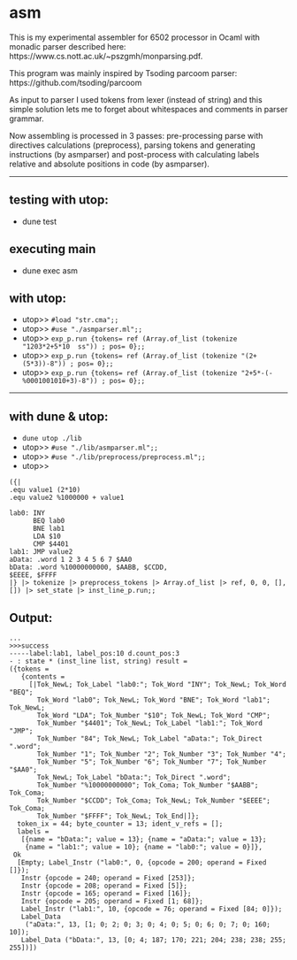 # asm
<p>This is my experimental assembler for 6502 processor in Ocaml with monadic parser described here: https://www.cs.nott.ac.uk/~pszgmh/monparsing.pdf. </p>
<p>This program was mainly inspired by Tsoding parcoom parser: https://github.com/tsoding/parcoom</p>
<p>
As input to parser I used tokens from lexer (instead of string) and this simple solution lets me to forget about whitespaces and comments in parser grammar.</p>
<p>Now assembling is processed in 3 passes: pre-processing parse with directives calculations (preprocess), parsing tokens and generating instructions (by asmparser) and post-process with calculating labels relative and absolute positions in code (by asmparser). </p>

---------------------
  ## testing with utop:
  * dune test

  ## executing main
  * dune exec asm

  ## with utop:
 * utop>> `#load "str.cma";;`
 * utop>> `#use "./asmparser.ml";;`
 * utop>> `exp_p.run {tokens= ref (Array.of_list (tokenize "1203*2+5*10  ss")) ; pos= 0};;`
 * utop>> `exp_p.run {tokens= ref (Array.of_list (tokenize "(2+(5*3))-8")) ; pos= 0};;`
 * utop>> `exp_p.run {tokens= ref (Array.of_list (tokenize "2+5*-(-%0001001010+3)-8")) ; pos= 0};;`
---------------------
  ## with dune & utop:
 * `dune utop ./lib`
 * utop>> `#use "./lib/asmparser.ml";;`
 * utop>> `#use "./lib/preprocess/preprocess.ml";;`
 * utop>> 
```
({|
.equ value1 (2*10)
.equ value2 %1000000 + value1

lab0: INY
      BEQ lab0
      BNE lab1
      LDA $10
      CMP $4401
lab1: JMP value2
aData: .word 1 2 3 4 5 6 7 $AA0 
bData: .word %10000000000, $AABB, $CCDD,
$EEEE, $FFFF
|} |> tokenize |> preprocess_tokens |> Array.of_list |> ref, 0, 0, [], []) |> set_state |> inst_line_p.run;;
```

## Output:
```
...
>>>success
-----label:lab1, label_pos:10 d.count_pos:3
- : state * (inst_line list, string) result =
({tokens =
   {contents =
     [|Tok_NewL; Tok_Label "lab0:"; Tok_Word "INY"; Tok_NewL; Tok_Word "BEQ";
       Tok_Word "lab0"; Tok_NewL; Tok_Word "BNE"; Tok_Word "lab1"; Tok_NewL;
       Tok_Word "LDA"; Tok_Number "$10"; Tok_NewL; Tok_Word "CMP";
       Tok_Number "$4401"; Tok_NewL; Tok_Label "lab1:"; Tok_Word "JMP";
       Tok_Number "84"; Tok_NewL; Tok_Label "aData:"; Tok_Direct ".word";
       Tok_Number "1"; Tok_Number "2"; Tok_Number "3"; Tok_Number "4";
       Tok_Number "5"; Tok_Number "6"; Tok_Number "7"; Tok_Number "$AA0";
       Tok_NewL; Tok_Label "bData:"; Tok_Direct ".word";
       Tok_Number "%10000000000"; Tok_Coma; Tok_Number "$AABB"; Tok_Coma;
       Tok_Number "$CCDD"; Tok_Coma; Tok_NewL; Tok_Number "$EEEE"; Tok_Coma;
       Tok_Number "$FFFF"; Tok_NewL; Tok_End|]};
  token_ix = 44; byte_counter = 13; ident_v_refs = [];
  labels =
   [{name = "bData:"; value = 13}; {name = "aData:"; value = 13};
    {name = "lab1:"; value = 10}; {name = "lab0:"; value = 0}]},
 Ok
  [Empty; Label_Instr ("lab0:", 0, {opcode = 200; operand = Fixed []});
   Instr {opcode = 240; operand = Fixed [253]};
   Instr {opcode = 208; operand = Fixed [5]};
   Instr {opcode = 165; operand = Fixed [16]};
   Instr {opcode = 205; operand = Fixed [1; 68]};
   Label_Instr ("lab1:", 10, {opcode = 76; operand = Fixed [84; 0]});
   Label_Data
    ("aData:", 13, [1; 0; 2; 0; 3; 0; 4; 0; 5; 0; 6; 0; 7; 0; 160; 10]);
   Label_Data ("bData:", 13, [0; 4; 187; 170; 221; 204; 238; 238; 255; 255])])
```
